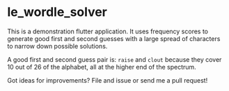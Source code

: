 # le_wordle_solver

This is a demonstration flutter application. It uses frequency scores to
generate good first and second guesses with a large spread of characters
to narrow down possible solutions.

A good first and second guess pair is: `raise` and `clout` because they cover
10 out of 26 of the alphabet, all at the higher end of the spectrum.

Got ideas for improvements? File and issue or send me a pull request!

